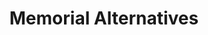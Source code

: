 ---
title: "Memorial Alternatives"
url: /grand-rapids/memorial-alternatives/
shop: funeral directors
---